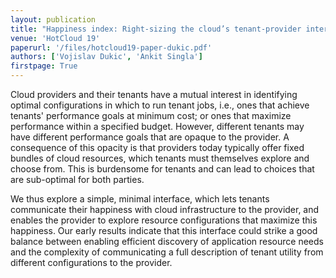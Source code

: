 ```yaml
---
layout: publication
title: "Happiness index: Right-sizing the cloud’s tenant-provider interface"
venue: 'HotCloud 19'
paperurl: '/files/hotcloud19-paper-dukic.pdf'
authors: ['Vojislav Dukic', 'Ankit Singla']
firstpage: True
---
```


Cloud providers and their tenants have a mutual interest in identifying optimal configurations in which to run tenant jobs, i.e., ones that achieve tenants' performance goals at minimum cost; or ones that maximize performance within a specified budget. However, different tenants may have different performance goals that are opaque to the provider. A consequence of this opacity is that providers today typically offer fixed bundles of cloud resources, which tenants must themselves explore and choose from. This is burdensome for tenants and can lead to choices that are sub-optimal for both parties.

We thus explore a simple, minimal interface, which lets tenants communicate their happiness with cloud infrastructure to the provider, and enables the provider to explore resource configurations that maximize this happiness. Our early results indicate that this interface could strike a good balance between enabling efficient discovery of application resource needs and the complexity of communicating a full description of tenant utility from different configurations to the provider.
